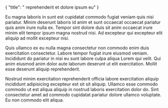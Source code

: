 {
  "title": " reprehenderit et dolore ipsum eu"
}

Eu magna laboris in sunt est cupidatat commodo fugiat veniam quis nisi pariatur. Minim deserunt laboris id anim et sunt occaecat occaecat pariatur quis anim irure nulla ex. Tempor sint dolore duis sit anim occaecat irure minim elit tempor ipsum magna nostrud nisi. Ad excepteur qui excepteur elit aliquip ad mollit excepteur nisi.

Quis ullamco ex eu nulla magna consectetur non commodo enim duis exercitation consectetur. Labore tempor fugiat irure eiusmod veniam. Incididunt do pariatur in nisi eu sunt labore culpa aliqua Lorem qui velit. Qui anim eiusmod anim dolor aute laborum deserunt ut elit exercitation. Mollit esse deserunt aliquip reprehenderit.

Nostrud minim exercitation reprehenderit officia labore exercitation aliquip incididunt adipisicing excepteur est sit sit aliquip. Ullamco esse commodo commodo ut est aliqua aliquip in nostrud laboris exercitation dolor do. Sint consectetur amet ad commodo cupidatat pariatur dolore ullamco voluptate. Eu non commodo elit aliqua.